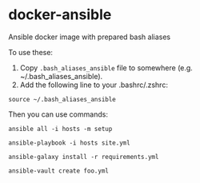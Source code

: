 # docker-ansible

Ansible docker image with prepared bash aliases

To use these:

1. Copy `.bash_aliases_ansible` file to somewhere (e.g. ~/.bash_aliases_ansible).
2. Add the following line to your .bashrc/.zshrc: 

```
source ~/.bash_aliases_ansible
```
Then you can use commands:

```
ansible all -i hosts -m setup

ansible-playbook -i hosts site.yml

ansible-galaxy install -r requirements.yml

ansible-vault create foo.yml

```
